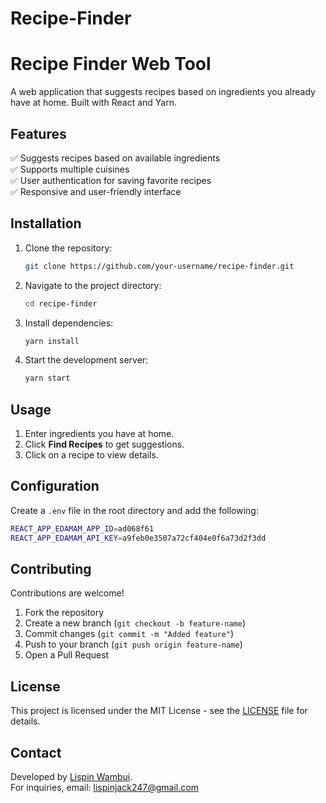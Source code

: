 # Recipe-Finder
# Recipe Finder Web Tool

A web application that suggests recipes based on ingredients you already have at home. Built with React and Yarn.

## Features

✅ Suggests recipes based on available ingredients\
✅ Supports multiple cuisines\
✅ User authentication for saving favorite recipes\
✅ Responsive and user-friendly interface

## Installation

1. Clone the repository:

   ```sh
   git clone https://github.com/your-username/recipe-finder.git
   ```

2. Navigate to the project directory:

   ```sh
   cd recipe-finder
   ```

3. Install dependencies:

   ```sh
   yarn install
   ```

4. Start the development server:

   ```sh
   yarn start
   ```

## Usage

1. Enter ingredients you have at home.
2. Click **Find Recipes** to get suggestions.
3. Click on a recipe to view details.

## Configuration

Create a `.env` file in the root directory and add the following:

```sh
REACT_APP_EDAMAM_APP_ID=ad068f61
REACT_APP_EDAMAM_API_KEY=a9feb0e3507a72cf404e0f6a73d2f3dd

```

## Contributing

Contributions are welcome!

1. Fork the repository
2. Create a new branch (`git checkout -b feature-name`)
3. Commit changes (`git commit -m "Added feature"`)
4. Push to your branch (`git push origin feature-name`)
5. Open a Pull Request

## License

This project is licensed under the MIT License - see the [LICENSE](LICENSE) file for details.

## Contact

Developed by [Lispin Wambui](https://github.com/Nipsil).\
For inquiries, email: [lispinjack247@gmail.com](mailto:lispinjack247@gmail.com)

